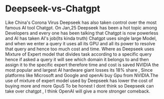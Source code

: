 # Deepseek-vs-Chatgpt

Like China's Corona Virus Deepseek has also taken control over the most famous AI tool Chatgpt. On Jan,25 Deepseek has been a hot topic among Developers and every one has been talking that Chatgpt is now powerless and AI has taken AI's job(Its kinda truth)
Chatgpt uses single large Model, and when we enter a query it uses all its GPU and all its power to resolve that query and hence too much cost and time.
Where as  Deepseek uses Mixture of Expert model that divides task according to a specific query hence if asked a query it will see which domain it belongs to and then assign it to the specific expert therefore time and cost is saved
NVIDIA the most popular and largest AI hardware giant losses its 18% share , Since platforms like Microsoft and Google and openAi buy Gpu from NVIDIA.The use of mixture of expert model used by Deepseek has lower the cost of buying more and more GpuS
To be honest I dont think so Deepseek can take over chatgpt , I think OpenAI will give a more stronger comeback.
